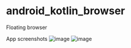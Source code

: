 # android_kotlin_browser

Floating browser

App screenshots
![image](https://github.com/user-attachments/assets/73de7198-3027-4246-a41f-0eec319b81eb)
![image](https://github.com/user-attachments/assets/03c744bb-2b18-4be5-af6d-9811c5cae15a)
